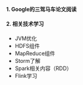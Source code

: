 #### 1. Google的三驾马车论文阅读

#### 2. 相关技术学习
- JVM优化
- HDFS组件
- MapReduce组件
- Storm了解
- Spark相关内容（RDD）
- Flink学习